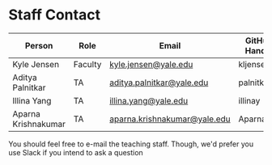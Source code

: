# Staff Contact


| Person          | Role    | Email                    | GitHub Handle |
| --------------- | ------- | ------------------------ | ------------- |
| Kyle Jensen     | Faculty | kyle.jensen@yale.edu     | kljensen      |
| Aditya Palnitkar | TA | aditya.palnitkar@yale.edu | palnitkar | 
| Illina Yang | TA | illina.yang@yale.edu | illinay |
| Aparna Krishnakumar | TA | aparna.krishnakumar@yale.edu |  Aparnaakk |


You should feel free to e-mail the teaching staff. Though,
we'd prefer you use Slack if you intend to ask a question
